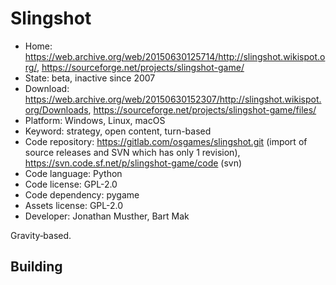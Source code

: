 # Slingshot

- Home: https://web.archive.org/web/20150630125714/http://slingshot.wikispot.org/, https://sourceforge.net/projects/slingshot-game/
- State: beta, inactive since 2007
- Download: https://web.archive.org/web/20150630152307/http://slingshot.wikispot.org/Downloads, https://sourceforge.net/projects/slingshot-game/files/
- Platform: Windows, Linux, macOS
- Keyword: strategy, open content, turn-based
- Code repository: https://gitlab.com/osgames/slingshot.git (import of source releases and SVN which has only 1 revision), https://svn.code.sf.net/p/slingshot-game/code (svn)
- Code language: Python
- Code license: GPL-2.0
- Code dependency: pygame
- Assets license: GPL-2.0
- Developer: Jonathan Musther, Bart Mak

Gravity‐based.

## Building
